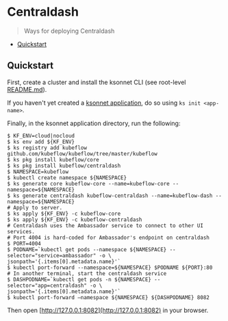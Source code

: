 # Centraldash

> Ways for deploying Centraldash


* [Quickstart](#quickstart)

## Quickstart

First, create a cluster and install the ksonnet CLI (see root-level [README.md](rootReadme)).

If you haven't yet created a [ksonnet application](linkToSomewhere), do so using `ks init <app-name>`.

Finally, in the ksonnet application directory, run the following:

```shell
$ KF_ENV=cloud|nocloud
$ ks env add ${KF_ENV}
$ ks registry add kubeflow github.com/kubeflow/kubeflow/tree/master/kubeflow
$ ks pkg install kubeflow/core
$ ks pkg install kubeflow/centraldash
$ NAMESPACE=kubeflow
$ kubectl create namespace ${NAMESPACE}
$ ks generate core kubeflow-core --name=kubeflow-core --namespace=${NAMESPACE}
$ ks generate centraldash kubeflow-centraldash --name=kubeflow-dash --namespace=${NAMESPACE}
# Apply to server.
$ ks apply ${KF_ENV} -c kubeflow-core
$ ks apply ${KF_ENV} -c kubeflow-centraldash
# Centraldash uses the Ambassador service to connect to other UI services.
# Port 4004 is hard-coded for Ambassador's endpoint on centraldash
$ PORT=4004
$ PODNAME=`kubectl get pods --namespace ${NAMESPACE} --selector="service=ambassador" -o \
jsonpath='{.items[0].metadata.name}'`
$ kubectl port-forward --namespace=${NAMESPACE} $PODNAME ${PORT}:80
# In another terminal, start the centraldash service
$ DASHPODNAME=`kubectl get pods -n ${NAMESPACE} --selector="app=centraldash" -o \
jsonpath='{.items[0].metadata.name}'`
$ kubectl port-forward —namespace ${NAMESPACE} ${DASHPODNAME} 8082
```
Then open [http://127.0.0.1:8082](http://127.0.0.1:8082) in your browser.

[rootReadme]: https://github.com/ksonnet/mixins
